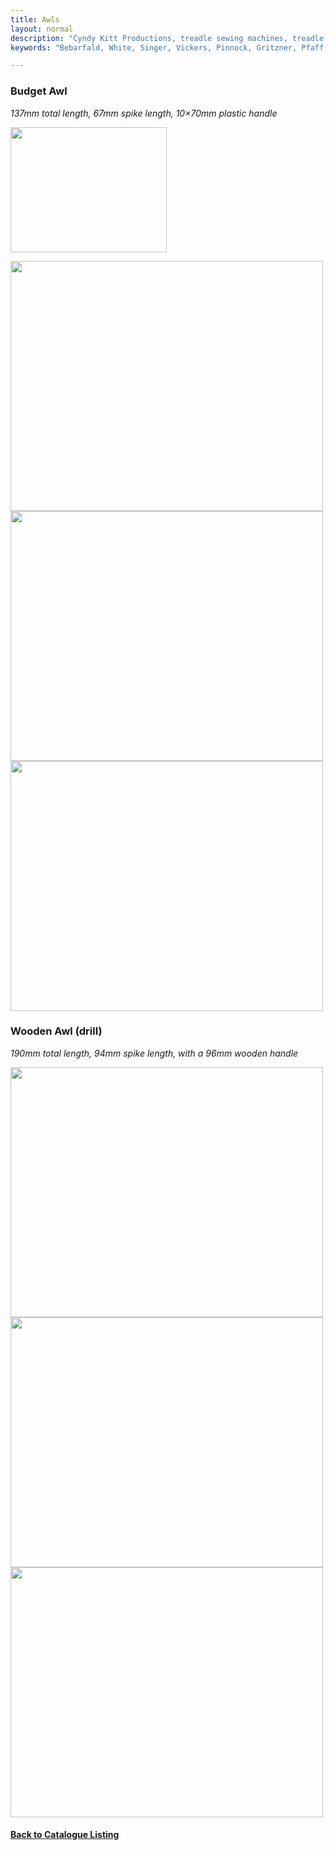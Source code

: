 ```yaml
---
title: Awls
layout: normal
description: "Cyndy Kitt Productions, treadle sewing machines, treadle sewing machine parts, sewing machine parts, vintage treadle sewing machines, reproduction sewing machine manuals, sewing machine manual, sewing, clothing, accessories, costume, bags, eco friendly, green machine, craft, treadle, design, eco sewing, sustainable craft"
keywords: "Bebarfald, White, Singer, Vickers, Pinnock, Gritzner, Pfaff, treadle sewing machine, vintage sewing machine, sewing machine manual, sewing"

---
```


<div class="container text-center">
<h3><b><a name="DR12">Budget Awl</a></b></h3><p class="h4"><i> 137mm total length, 67mm spike length, 10&times;70mm plastic handle</i></p>
<p><img class="img-fluid my-2" src="{{ "assets/pic/27.gif" | relative_url }}" width="250" height="200"></p>
<p><img class="img-fluid my-2" src="{{ "assets/pic/stock/pic/PIC-ACC/ACC-DR12.00.jpg" | relative_url }}" width="500" height="400">
<img class="img-fluid my-2" src="{{ "assets/pic/stock/pic/PIC-ACC/ACC-DR12.01.jpg" | relative_url }}" width="500" height="400">
<img class="img-fluid my-2" src="{{ "assets/pic/stock/pic/PIC-ACC/ACC-DR12.04.jpg" | relative_url }}" width="500" height="400"></p>
<h3><a name="DR19">Wooden Awl (drill)</a></h3>
<p class="h4"><i> 190mm total length, 94mm spike length, with a 96mm wooden handle</i> </p>
<p><img class="img-fluid my-2" src="{{ "assets/pic/stock/pic/PIC-ACC/ACC-DR19.01.jpg" | relative_url }}" width="500" height="400">
<img class="img-fluid my-2" src="{{ "assets/pic/stock/pic/PIC-ACC/ACC-DR19.02.jpg" | relative_url }}" width="500" height="400">
<img class="img-fluid my-2" src="{{ "assets/pic/stock/pic/PIC-ACC/ACC-DR19.03.jpg" | relative_url }}" width="500" height="400"></p>
<h4><a href="{{ "p09" }}" >Back to Catalogue Listing</a></h4>
</div>
